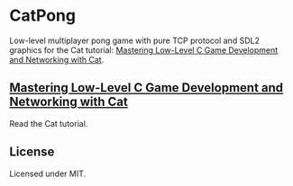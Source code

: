 # CatPong

Low-level multiplayer pong game with pure TCP protocol and SDL2 graphics for the Cat tutorial:
[Mastering Low-Level C Game Development and Networking with Cat](https://meowingcat.io/blog/posts/mastering-low-level-c-game-development-and-networking-w-cat).

## [Mastering Low-Level C Game Development and Networking with Cat](https://meowingcat.io/blog/posts/mastering-low-level-c-game-development-and-networking-w-cat)

Read the Cat tutorial.

## License

Licensed under MIT.
